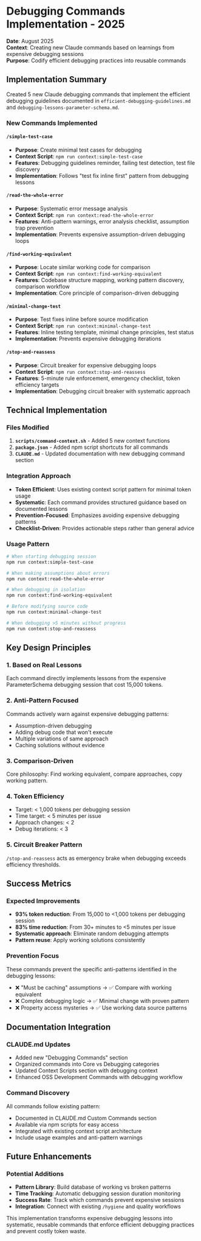 # Debugging Commands Implementation - 2025

**Date**: August 2025  
**Context**: Creating new Claude commands based on learnings from expensive debugging sessions  
**Purpose**: Codify efficient debugging practices into reusable commands  

## Implementation Summary

Created 5 new Claude debugging commands that implement the efficient debugging guidelines documented in `efficient-debugging-guidelines.md` and `debugging-lessons-parameter-schema.md`.

### New Commands Implemented

#### `/simple-test-case` 
- **Purpose**: Create minimal test cases for debugging
- **Context Script**: `npm run context:simple-test-case`
- **Features**: Debugging guidelines reminder, failing test detection, test file discovery
- **Implementation**: Follows "test fix inline first" pattern from debugging lessons

#### `/read-the-whole-error`
- **Purpose**: Systematic error message analysis
- **Context Script**: `npm run context:read-the-whole-error`
- **Features**: Anti-pattern warnings, error analysis checklist, assumption trap prevention
- **Implementation**: Prevents expensive assumption-driven debugging loops

#### `/find-working-equivalent`
- **Purpose**: Locate similar working code for comparison
- **Context Script**: `npm run context:find-working-equivalent`
- **Features**: Codebase structure mapping, working pattern discovery, comparison workflow
- **Implementation**: Core principle of comparison-driven debugging

#### `/minimal-change-test`
- **Purpose**: Test fixes inline before source modification
- **Context Script**: `npm run context:minimal-change-test`
- **Features**: Inline testing template, minimal change principles, test status
- **Implementation**: Prevents expensive debugging iterations

#### `/stop-and-reassess`
- **Purpose**: Circuit breaker for expensive debugging loops
- **Context Script**: `npm run context:stop-and-reassess`
- **Features**: 5-minute rule enforcement, emergency checklist, token efficiency targets
- **Implementation**: Debugging circuit breaker with systematic approach

## Technical Implementation

### Files Modified
1. **`scripts/command-context.sh`** - Added 5 new context functions
2. **`package.json`** - Added npm script shortcuts for all commands
3. **`CLAUDE.md`** - Updated documentation with new debugging command section

### Integration Approach
- **Token Efficient**: Uses existing context script pattern for minimal token usage
- **Systematic**: Each command provides structured guidance based on documented lessons
- **Prevention-Focused**: Emphasizes avoiding expensive debugging patterns
- **Checklist-Driven**: Provides actionable steps rather than general advice

### Usage Pattern
```bash
# When starting debugging session
npm run context:simple-test-case

# When making assumptions about errors
npm run context:read-the-whole-error

# When debugging in isolation
npm run context:find-working-equivalent

# Before modifying source code
npm run context:minimal-change-test

# When debugging >5 minutes without progress
npm run context:stop-and-reassess
```

## Key Design Principles

### 1. **Based on Real Lessons**
Each command directly implements lessons from the expensive ParameterSchema debugging session that cost 15,000 tokens.

### 2. **Anti-Pattern Focused**
Commands actively warn against expensive debugging patterns:
- Assumption-driven debugging
- Adding debug code that won't execute
- Multiple variations of same approach
- Caching solutions without evidence

### 3. **Comparison-Driven**
Core philosophy: Find working equivalent, compare approaches, copy working pattern.

### 4. **Token Efficiency**
- Target: < 1,000 tokens per debugging session
- Time target: < 5 minutes per issue
- Approach changes: < 2
- Debug iterations: < 3

### 5. **Circuit Breaker Pattern**
`/stop-and-reassess` acts as emergency brake when debugging exceeds efficiency thresholds.

## Success Metrics

### Expected Improvements
- **93% token reduction**: From 15,000 to <1,000 tokens per debugging session
- **83% time reduction**: From 30+ minutes to <5 minutes per issue
- **Systematic approach**: Eliminate random debugging attempts
- **Pattern reuse**: Apply working solutions consistently

### Prevention Focus
These commands prevent the specific anti-patterns identified in the debugging lessons:
- ❌ "Must be caching" assumptions → ✅ Compare with working equivalent
- ❌ Complex debugging logic → ✅ Minimal change with proven pattern
- ❌ Property access mysteries → ✅ Use working data source patterns

## Documentation Integration

### CLAUDE.md Updates
- Added new "Debugging Commands" section
- Organized commands into Core vs Debugging categories  
- Updated Context Scripts section with debugging context
- Enhanced OSS Development Commands with debugging workflow

### Command Discovery
All commands follow existing pattern:
- Documented in CLAUDE.md Custom Commands section
- Available via npm scripts for easy access
- Integrated with existing context script architecture
- Include usage examples and anti-pattern warnings

## Future Enhancements

### Potential Additions
- **Pattern Library**: Build database of working vs broken patterns
- **Time Tracking**: Automatic debugging session duration monitoring
- **Success Rate**: Track which commands prevent expensive sessions
- **Integration**: Connect with existing `/hygiene` and quality workflows

This implementation transforms expensive debugging lessons into systematic, reusable commands that enforce efficient debugging practices and prevent costly token waste.